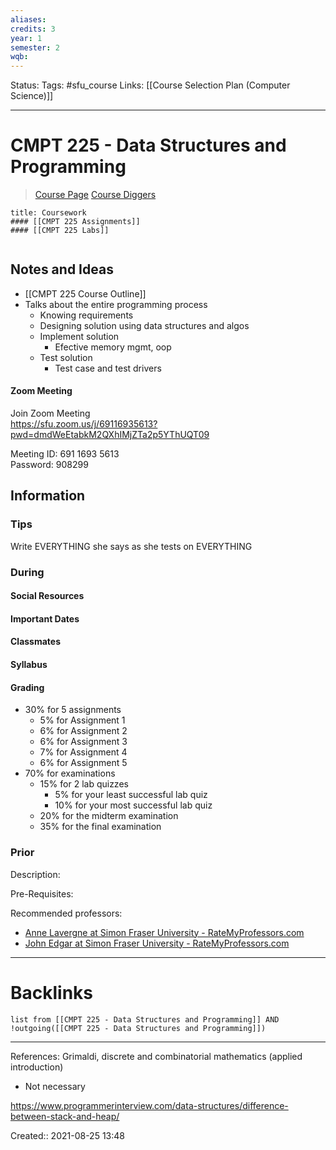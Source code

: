 ```yaml
---
aliases:
credits: 3
year: 1
semester: 2
wqb: 
---
```

Status:
Tags: #sfu_course
Links: [[Course Selection Plan (Computer Science)]]
___

# CMPT 225 - Data Structures and Programming
> [Course Page](https://www2.cs.sfu.ca/CourseCentral/225/alavergn/index.html)
> [Course Diggers](https://coursediggers.com/pages/show?utf8=%E2%9C%93&digger%5Bcourse_id%5D=456&commit=GO)
```ad-note
title: Coursework
#### [[CMPT 225 Assignments]]
#### [[CMPT 225 Labs]]


```


## Notes and Ideas
- [[CMPT 225 Course Outline]]
- Talks about the entire programming process
	- Knowing requirements
	- Designing solution using data structures and algos
	- Implement solution
		- Efective memory mgmt, oop
	- Test solution
		- Test case and test drivers

#### Zoom Meeting
Join Zoom Meeting  
https://sfu.zoom.us/j/69116935613?pwd=dmdWeEtabkM2QXhIMjZTa2p5YThUQT09

Meeting ID: 691 1693 5613  
Password: 908299

## Information

### Tips
Write EVERYTHING she says as she tests on EVERYTHING

### During

#### Social Resources

#### Important Dates

#### Classmates

#### Syllabus

#### Grading
- 30% for 5 assignments
    - 5% for Assignment 1
    - 6% for Assignment 2
    - 6% for Assignment 3
    - 7% for Assignment 4
    - 6% for Assignment 5
- 70% for examinations
    - 15% for 2 lab quizzes
        - 5% for your least successful lab quiz
        - 10% for your most successful lab quiz
    - 20% for the midterm examination
    - 35% for the final examination

### Prior
Description:

Pre-Requisites:

Recommended professors:
- [Anne Lavergne at Simon Fraser University - RateMyProfessors.com](https://www.ratemyprofessors.com/ShowRatings.jsp?tid=89059)
- [John Edgar at Simon Fraser University - RateMyProfessors.com](https://www.ratemyprofessors.com/ShowRatings.jsp?tid=21748)
___

# Backlinks
```dataview
list from [[CMPT 225 - Data Structures and Programming]] AND !outgoing([[CMPT 225 - Data Structures and Programming]])
```
___
References:
Grimaldi, discrete and combinatorial mathematics (applied introduction)
- Not necessary

https://www.programmerinterview.com/data-structures/difference-between-stack-and-heap/

Created::  2021-08-25 13:48